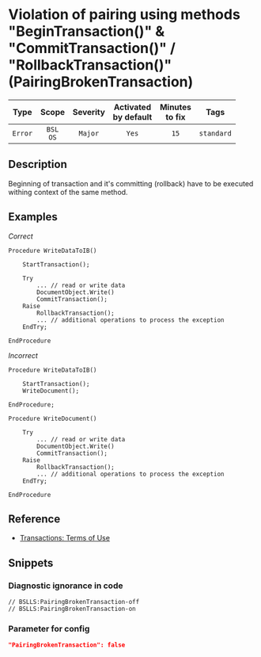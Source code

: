 # Violation of pairing using methods "BeginTransaction()" & "CommitTransaction()" / "RollbackTransaction()" (PairingBrokenTransaction)

 Type | Scope | Severity | Activated<br>by default | Minutes<br>to fix | Tags 
 :-: | :-: | :-: | :-: | :-: | :-: 
 `Error` | `BSL`<br>`OS` | `Major` | `Yes` | `15` | `standard` 

<!-- Блоки выше заполняются автоматически, не трогать -->
## Description

Beginning of transaction and it's committing (rollback) have to be executed withing context of the same method.

## Examples

*Correct*

```bsl
Procedure WriteDataToIB()

    StartTransaction();

    Try
        ... // read or write data
        DocumentObject.Write()
        CommitTransaction();
    Raise
        RollbackTransaction();
        ... // additional operations to process the exception
    EndTry;

EndProcedure
```

*Incorrect*

```bsl
Procedure WriteDataToIB()
 
    StartTransaction();
    WriteDocument();

EndProcedure;

Procedure WriteDocument()

    Try
        ... // read or write data
        DocumentObject.Write()
        CommitTransaction();
    Raise
        RollbackTransaction();
        ... // additional operations to process the exception
    EndTry;

EndProcedure
```

## Reference

- [Transactions: Terms of Use](https://its.1c.ru/db/v8std#content:783:hdoc)

## Snippets

<!-- Блоки ниже заполняются автоматически, не трогать -->
### Diagnostic ignorance in code

```bsl
// BSLLS:PairingBrokenTransaction-off
// BSLLS:PairingBrokenTransaction-on
```

### Parameter for config

```json
"PairingBrokenTransaction": false
```
